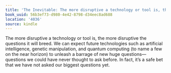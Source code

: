 ```yaml
---
title: 'The Inevitable: The more disruptive a technology or tool is, the more disrup…'
book_uuid: 56b3ef73-d980-4e42-8798-d34eec8ad688
location: '4036'
source: kindle
---
```


The more disruptive a technology or tool is, the more disruptive the questions it will breed. We can expect future technologies such as artificial intelligence, genetic manipulation, and quantum computing (to name a few on the near horizon) to unleash a barrage of new huge questions—questions we could have never thought to ask before. In fact, it’s a safe bet that we have not asked our biggest questions yet.